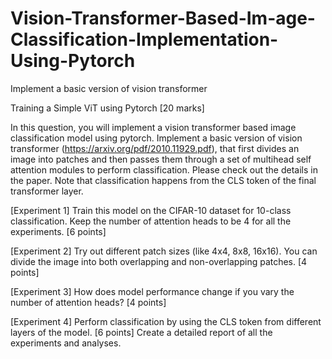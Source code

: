 # Vision-Transformer-Based-Im-age-Classification-Implementation-Using-Pytorch
Implement a basic version of vision transformer

Training a Simple ViT using Pytorch [20 marks]

In this question, you will implement a vision transformer based image classification model using pytorch. 
Implement a basic version of vision transformer (https://arxiv.org/pdf/2010.11929.pdf), that first divides an image into patches and then passes them through a set of multihead self attention modules to perform classification. Please check out the details in the paper. Note that classification happens from the CLS token of the final transformer layer.

[Experiment 1] Train this model on the CIFAR-10 dataset for 10-class classification. Keep the number of attention heads to be 4 for all the experiments. [6 points]

[Experiment 2] Try out different patch sizes (like 4x4, 8x8, 16x16). You can divide the image into both overlapping and non-overlapping patches. [4 points]

[Experiment 3] How does model performance change if you vary the number of attention heads? [4 points]

[Experiment 4] Perform classification by using the CLS token from different layers of the model. [6 points]
Create a detailed report of all the experiments and analyses.
